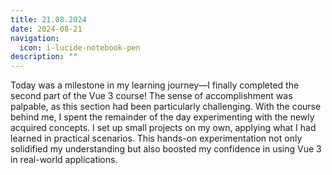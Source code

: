 ```yaml
---
title: 21.08.2024
date: 2024-08-21
navigation:
  icon: i-lucide-notebook-pen
description: ""
---
```


Today was a milestone in my learning journey—I finally completed the second part of the Vue 3 course! The sense of accomplishment was palpable, as this section had been particularly challenging. With the course behind me, I spent the remainder of the day experimenting with the newly acquired concepts. I set up small projects on my own, applying what I had learned in practical scenarios. This hands-on experimentation not only solidified my understanding but also boosted my confidence in using Vue 3 in real-world applications.

